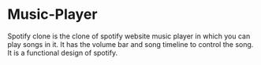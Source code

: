 # Music-Player
Spotify clone is the clone of spotify website music player in which you can play songs in it. It has the volume bar and song timeline to control the song. It is a functional design of spotify.
